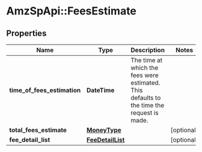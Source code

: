 # AmzSpApi::FeesEstimate

## Properties
Name | Type | Description | Notes
------------ | ------------- | ------------- | -------------
**time_of_fees_estimation** | **DateTime** | The time at which the fees were estimated. This defaults to the time the request is made. | 
**total_fees_estimate** | [**MoneyType**](MoneyType.md) |  | [optional] 
**fee_detail_list** | [**FeeDetailList**](FeeDetailList.md) |  | [optional] 

